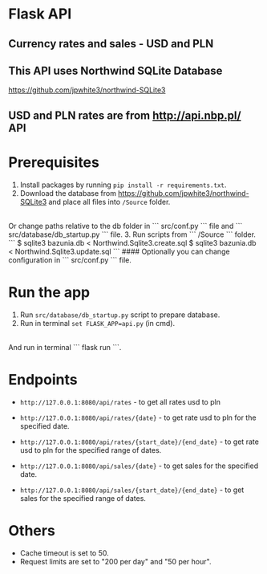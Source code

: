# Flask API
## Currency rates and sales - USD and PLN

## This API uses Northwind SQLite Database
https://github.com/jpwhite3/northwind-SQLite3

## USD and PLN rates are from http://api.nbp.pl/ API

# Prerequisites
1. Install packages by running ``` pip install -r requirements.txt ```.
2. Download the database from https://github.com/jpwhite3/northwind-SQLite3 and place all files into ``` /Source ``` folder.
<br>
Or change paths relative to the db folder in ``` src/conf.py ``` file and ``` src/database/db_startup.py ``` file.
3. Run scripts from ``` /Source ``` folder.
   ```
    $ sqlite3 bazunia.db < Northwind.Sqlite3.create.sql
    $ sqlite3 bazunia.db < Northwind.Sqlite3.update.sql
   ```
#### Optionally you can change configuration in ``` src/conf.py ``` file.

# Run the app
1. Run ``` src/database/db_startup.py ``` script to prepare database.
2. Run in terminal ``` set FLASK_APP=api.py ``` (in cmd).
  <br>
  And run in terminal ``` flask run ```.

# Endpoints
- ``` http://127.0.0.1:8080/api/rates ``` - to get all rates usd to pln

- ``` http://127.0.0.1:8080/api/rates/{date} ``` - to get rate usd to pln for the specified date.

- ``` http://127.0.0.1:8080/api/rates/{start_date}/{end_date} ``` - to get rate usd to pln for the specified range of dates.

- ``` http://127.0.0.1:8080/api/sales/{date} ``` - to get sales for the specified date.

- ``` http://127.0.0.1:8080/api/sales/{start_date}/{end_date} ``` - to get sales for the specified range of dates.

# Others
- Cache timeout is set to 50.
- Request limits are set to "200 per day" and "50 per hour".
